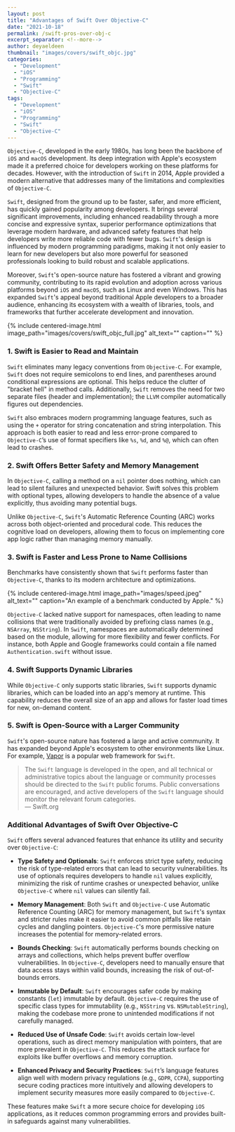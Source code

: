 ```yaml
---
layout: post
title: "Advantages of Swift Over Objective-C"
date: "2021-10-18"
permalink: /swift-pros-over-obj-c
excerpt_separator: <!--more-->
author: deyaeldeen
thumbnail: "images/covers/swift_objc.jpg"
categories: 
  - "Development"
  - "iOS"
  - "Programming"
  - "Swift"
  - "Objective-C"
tags: 
  - "Development"
  - "iOS"
  - "Programming"
  - "Swift"
  - "Objective-C"
---
```


`Objective-C`, developed in the early 1980s, has long been the backbone of `iOS` and `macOS` development. Its deep integration with Apple's ecosystem made it a preferred choice for developers working on these platforms for decades. However, with the introduction of `Swift` in 2014, Apple provided a modern alternative that addresses many of the limitations and complexities of `Objective-C`.

<!--more-->  

`Swift`, designed from the ground up to be faster, safer, and more efficient, has quickly gained popularity among developers. It brings several significant improvements, including enhanced readability through a more concise and expressive syntax, superior performance optimizations that leverage modern hardware, and advanced safety features that help developers write more reliable code with fewer bugs. `Swift`'s design is influenced by modern programming paradigms, making it not only easier to learn for new developers but also more powerful for seasoned professionals looking to build robust and scalable applications.

Moreover, `Swift`'s open-source nature has fostered a vibrant and growing community, contributing to its rapid evolution and adoption across various platforms beyond `iOS` and `macOS`, such as Linux and even Windows. This has expanded `Swift`'s appeal beyond traditional Apple developers to a broader audience, enhancing its ecosystem with a wealth of libraries, tools, and frameworks that further accelerate development and innovation.

{%
 include centered-image.html 
 image_path="images/covers/swift_objc_full.jpg"
 alt_text="" 
 caption=""
%}

### 1. Swift is Easier to Read and Maintain

`Swift` eliminates many legacy conventions from `Objective-C`. For example, `Swift` does not require semicolons to end lines, and parentheses around conditional expressions are optional. This helps reduce the clutter of "bracket hell" in method calls. Additionally, `Swift` removes the need for two separate files (header and implementation); the `LLVM` compiler automatically figures out dependencies.

`Swift` also embraces modern programming language features, such as using the `+` operator for string concatenation and string interpolation. This approach is both easier to read and less error-prone compared to `Objective-C`’s use of format specifiers like `%s`, `%d`, and `%@`, which can often lead to crashes.

### 2. Swift Offers Better Safety and Memory Management

In `Objective-C`, calling a method on a `nil` pointer does nothing, which can lead to silent failures and unexpected behavior. Swift solves this problem with optional types, allowing developers to handle the absence of a value explicitly, thus avoiding many potential bugs.

Unlike `Objective-C`, `Swift`'s Automatic Reference Counting (ARC) works across both object-oriented and procedural code. This reduces the cognitive load on developers, allowing them to focus on implementing core app logic rather than managing memory manually.

### 3. Swift is Faster and Less Prone to Name Collisions

Benchmarks have consistently shown that `Swift` performs faster than `Objective-C`, thanks to its modern architecture and optimizations.  

{%
 include centered-image.html 
 image_path="images/speed.jpeg"
 alt_text="" 
 caption="An example of a benchmark conducted by Apple."
%}

`Objective-C` lacked native support for namespaces, often leading to name collisions that were traditionally avoided by prefixing class names (e.g., `NSArray`, `NSString`). In `Swift`, namespaces are automatically determined based on the module, allowing for more flexibility and fewer conflicts. For instance, both Apple and Google frameworks could contain a file named `Authentication.swift` without issue.

### 4. Swift Supports Dynamic Libraries

While `Objective-C` only supports static libraries, `Swift` supports dynamic libraries, which can be loaded into an app's memory at runtime. This capability reduces the overall size of an app and allows for faster load times for new, on-demand content.

### 5. Swift is Open-Source with a Larger Community

`Swift`'s open-source nature has fostered a large and active community. It has expanded beyond Apple's ecosystem to other environments like Linux. For example, [Vapor](https://vapor.codes) is a popular web framework for `Swift`.

> The `Swift` language is developed in the open, and all technical or administrative topics about the language or community processes should be directed to the `Swift` public forums. Public conversations are encouraged, and active developers of the `Swift` language should monitor the relevant forum categories.  
> — Swift.org

### Additional Advantages of Swift Over Objective-C

`Swift` offers several advanced features that enhance its utility and security over `Objective-C`:

- **Type Safety and Optionals**: `Swift` enforces strict type safety, reducing the risk of type-related errors that can lead to security vulnerabilities. Its use of optionals requires developers to handle `nil` values explicitly, minimizing the risk of runtime crashes or unexpected behavior, unlike `Objective-C` where `nil` values can silently fail.

- **Memory Management**: Both `Swift` and `Objective-C` use Automatic Reference Counting (ARC) for memory management, but `Swift`'s syntax and stricter rules make it easier to avoid common pitfalls like retain cycles and dangling pointers. `Objective-C`'s more permissive nature increases the potential for memory-related errors.

- **Bounds Checking**: `Swift` automatically performs bounds checking on arrays and collections, which helps prevent buffer overflow vulnerabilities. In `Objective-C`, developers need to manually ensure that data access stays within valid bounds, increasing the risk of out-of-bounds errors.

- **Immutable by Default**: `Swift` encourages safer code by making constants (`let`) immutable by default. `Objective-C` requires the use of specific class types for immutability (e.g., `NSString` vs. `NSMutableString`), making the codebase more prone to unintended modifications if not carefully managed.

- **Reduced Use of Unsafe Code**: `Swift` avoids certain low-level operations, such as direct memory manipulation with pointers, that are more prevalent in `Objective-C`. This reduces the attack surface for exploits like buffer overflows and memory corruption.

- **Enhanced Privacy and Security Practices**: `Swift`’s language features align well with modern privacy regulations (e.g., `GDPR`, `CCPA`), supporting secure coding practices more intuitively and allowing developers to implement security measures more easily compared to `Objective-C`.

These features make `Swift` a more secure choice for developing `iOS` applications, as it reduces common programming errors and provides built-in safeguards against many vulnerabilities.
